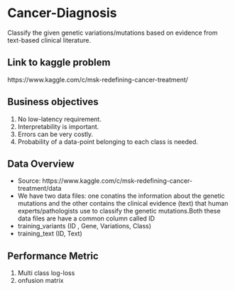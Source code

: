 # Cancer-Diagnosis
Classify the given genetic variations/mutations based on evidence from text-based clinical literature.

<h2> Link to kaggle problem </h2>
https://www.kaggle.com/c/msk-redefining-cancer-treatment/

<h2>Business objectives</h2>
<ol>
  <li> No low-latency requirement. </li>
  <li> Interpretability is important.</li>
  <li> Errors can be very costly. </li>
  <li> Probability of a data-point belonging to each class is needed.</li>
  </ol>
  
 <h2> Data Overview </h2>
 <ul>
  <li>Source: https://www.kaggle.com/c/msk-redefining-cancer-treatment/data</li>
  <li>We have two data files: one conatins the information about the genetic mutations and the other contains the clinical evidence (text) that human experts/pathologists use to classify the genetic mutations.Both these data files are have a common column called ID</li>
  <li>training_variants (ID , Gene, Variations, Class)</li>
  <li>training_text (ID, Text)</li>
  </ul>
 <h2>Performance Metric</h2>
 <ol>
  <li>Multi class log-loss </li>
  <li>onfusion matrix </li>
  </ol
